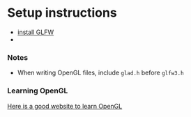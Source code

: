 # Setup instructions

- [install GLFW](https://www.glfw.org/download.html)
-

### Notes

- When writing OpenGL files, include `glad.h` before   `glfw3.h`

### Learning OpenGL

[Here is a good website to learn OpenGL](https://learnopengl.com/)
